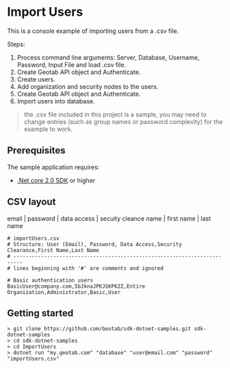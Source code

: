 # Import Users

This is a console example of importing users from a .csv file.

Steps:

1. Process command line arguments: Server, Database, Username, Password, Input File and load .csv file.
1. Create Geotab API object and Authenticate.
1. Create users.
1. Add organization and security nodes to the users.
1. Create Geotab API object and Authenticate.
1. Import users into database.

> the .csv file included in this project is a sample, you may need to change entries (such as group names or password complexity) for the example to work.

## Prerequisites

The sample application requires:

- [.Net core 2.0 SDK](https://dot.net/core) or higher

## CSV layout

email | password | data access | secuity cleance name | first name | last name

```csv
# importUsers.csv
# Structure: User (Email), Password, Data Access,Security Clearance,First Name,Last Name
# -------------------------------------------------------------------------
# lines beginning with '#' are comments and ignored

# Basic authentication users
BasicUser@company.com,5bJknaJPKJSKP62Z,Entire Organization,Administrator,Basic,User
```

## Getting started

```shell
> git clone https://github.com/Geotab/sdk-dotnet-samples.git sdk-dotnet-samples
> cd sdk-dotnet-samples
> cd ImportUsers
> dotnet run "my.geotab.com" "database" "user@email.com" "password" "importUsers.csv"
```
